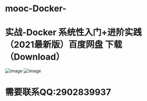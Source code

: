 # mooc-Docker-
# 实战-Docker 系统性入门+进阶实践（2021最新版）百度网盘 下载（Download）
![image](https://user-images.githubusercontent.com/41461298/134807722-8894fbed-09a4-40e9-b53c-f1bca20e7428.png)
![image](https://user-images.githubusercontent.com/41461298/134807743-9144e13d-c2ae-4366-8be3-91595b9cbb6d.png)
# 需要联系QQ:2902839937

